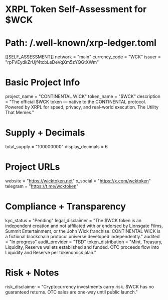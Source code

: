 # XRPL Token Self-Assessment for $WCK
# Path: /.well-known/xrp-ledger.toml

[[SELF_ASSESSMENT]]
network = "main"
currency_code = "WCK"
issuer = "rpFVEydkZrUjf4tcbLeDeVqXm5zYQGtXWm"

# Basic Project Info
project_name = "CONTINENTAL WICK"
token_name   = "$WCK"
description  = "The official $WCK token — native to the CONTINENTAL protocol. Powered by XRPL for speed, privacy, and real-world execution. The Utility That Memes."

# Supply + Decimals
total_supply     = "100000000"
display_decimals = 6

# Project URLs
website   = "https://wicktoken.net"
x_social  = "https://x.com/wcktoken"
telegram  = "https://t.me/wcktoken"

# Compliance + Transparency
kyc_status        = "Pending"
legal_disclaimer  = "The $WCK token is an independent creation and not affiliated with or endorsed by Lionsgate Films, Summit Entertainment, or the John Wick franchise. CONTINENTAL WICK is a fictional blockchain protocol universe developed independently."
audited           = "In progress"
audit_provider    = "TBD"
token_distribution = "Mint, Treasury, Liquidity, Reserve wallets established and funded. OTC proceeds flow into Liquidity and Reserve per tokenomics plan."

# Risk + Notes
risk_disclaimer = "Cryptocurrency investments carry risk. $WCK has no guaranteed returns. OTC sales are one-way until public launch."
